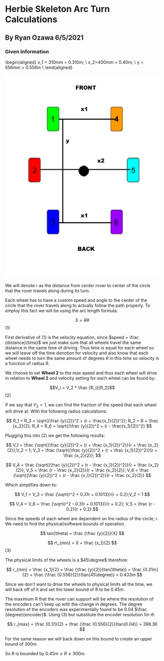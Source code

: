 # Herbie Skeleton Arc Turn Calculations

## By Ryan Ozawa 6/5/2021

### Given Information

\begin{aligned}
x_1 = 310mm = 0.310m; \\
x_2=400mm = 0.40m; \\
y = 556mm = 0.556m \\
\end{aligned}

![thing](herbie-measure-layout.png)

We will denote $r$ as the distance from center rover to center of the circle that the rover travels along during its turn.

Each wheel has to have a custom speed and angle to the center of the circle that the rover travels along to actually follow the path properly. To employ this fact we will be using the arc length formula.

$$S = R \theta$$(1)

First derivative of (1) is the velocity equation, since $speed = \frac {distance}{time}$ we just make sure that all wheels travel the same distance in the same time of driving. Thus time is equal for each wheel so we will leave off the time denotion for velocity and also know that each wheel needs to turn the same amount of degrees $\theta$ in this time so velocity is a function of radius R.

We choose to set **Wheel 2** to the max speed and thus each wheel will drive in relation to **Wheel 2** and velocity setting for each wheel can be found by:

$$V_i = V_2 * \frac {R_i}{R_2}$$ (2)

If we say that $V_2 = 1$, we can find the fraction of the speed that each wheel will drive at. With the following radius calculations:

$$
R_1 = R_3 = \sqrt{(\frac {y}{2})^2 + (r + \frac{x_1}{2})^2};
R_2 = R + \frac {x_2}{2}; R_4 = R_6 = \sqrt{(\frac {y}{2})^2 + (r - \frac{x_1}{2})^2}
$$

Plugging this into (2) we get the following results:

$$
V_1 = \frac {\sqrt{(\frac {y}{2})^2 + (r + \frac {x_1}{2})^2}}{r + \frac {x_2}{2}};V_2 = 1; V_3 = \frac {\sqrt{(\frac {y}{2})^2 + (r + \frac {x_1}{2})^2}}{r + \frac {x_2}{2}};
$$

$$
V_4 = \frac {\sqrt{(\frac {y}{2})^2 + (r - \frac {x_1}{2})^2}}{r + \frac {x_2}{2}};
V_5 = \frac {r - \frac {x_2}{2}}{r + \frac {x_2}{2}};
V_6 = \frac {\sqrt{(\frac {y}{2})^2 + (r - \frac {x_1}{2})^2}}{r + \frac {x_2}{2}}
$$

Which simplifies down to:

$$
V_1 = V_3 = \frac {\sqrt{r^2 + 0.31r + 0.1013}}{r + 0.2};V_2 = 1
$$

$$
V_4 = V_6 = \frac {\sqrt{r^2 - 0.31r + 0.1013}}{r + 0.2};
V_5 = \frac {r - 0.2}{r + 0.2}
$$

Since the speeds of each wheel are dependent on the radius of the circle, r. We need to find the physical/software bounds of operation.

$$
tan(\theta) = \frac {\frac {y}{2}}{X}
$$

$$ r\_{min} = X + \frac {x_1}{2} $$(3)

The physical limits of the wheels is a $45\degree$ therefore:

$$
r_{min} = \frac {x_1}{2} + \frac {\frac {y}{2}}{tan(\theta)} = \frac {0.31m}{2} + \frac {\frac {0.556}{2}}{tan(45\degree)} = 0.433m
$$

Since we don't want to drive the wheels to physical limits all the time, we will back off of it and set the lower bound of R to be 0.45m.

The maximum R that the rover can support will be where the resolution of the encoders can't keep up with the change in degrees. The degree resolution of the encoders was experimentally found to be 0.04 $\frac {degree}{encoder}$. Using (3) but substitute the encoder resolution for $\theta$:

$$
r_{max} = \frac {0.31}{2} + \frac {\frac {0.556}{2}}{tan(0.04)} = 398.36
$$

For the same reason we will back down on this bound to create an upper bound of 300m.

So R is bounded by $0.45m \leq R \leq 300m$.
